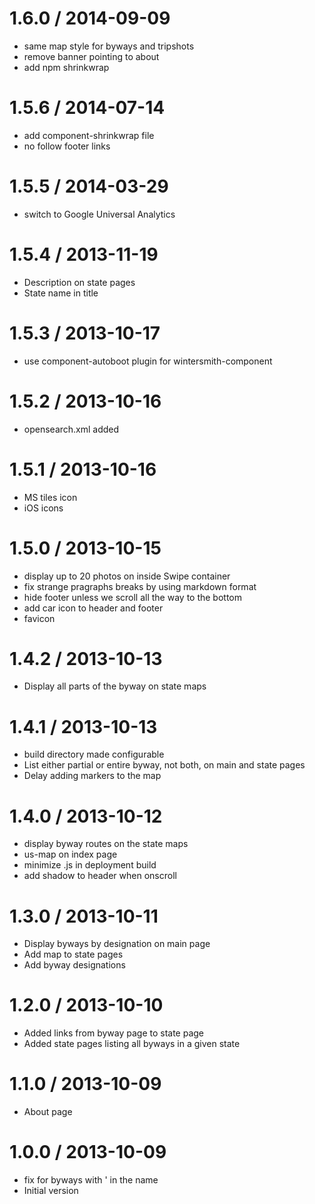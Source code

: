 
1.6.0 / 2014-09-09
==================

 * same map style for byways and tripshots
 * remove banner pointing to about
 * add npm shrinkwrap

1.5.6 / 2014-07-14
==================

 * add component-shrinkwrap file
 * no follow footer links

1.5.5 / 2014-03-29
==================

 * switch to Google Universal Analytics

1.5.4 / 2013-11-19 
==================

 * Description on state pages
 * State name in title

1.5.3 / 2013-10-17 
==================

 * use component-autoboot plugin for wintersmith-component

1.5.2 / 2013-10-16 
==================

 * opensearch.xml added

1.5.1 / 2013-10-16 
==================

 * MS tiles icon
 * iOS icons

1.5.0 / 2013-10-15 
==================

 * display up to 20 photos on inside Swipe container
 * fix strange pragraphs breaks by using markdown format
 * hide footer unless we scroll all the way to the bottom
 * add car icon to header and footer
 * favicon

1.4.2 / 2013-10-13 
==================

 * Display all parts of the byway on state maps

1.4.1 / 2013-10-13 
==================

 * build directory made configurable
 * List either partial or entire byway, not both, on main and state pages
 * Delay adding markers to the map

1.4.0 / 2013-10-12 
==================

 * display byway routes on the state maps
 * us-map on index page
 * minimize .js in deployment build
 * add shadow to header when onscroll

1.3.0 / 2013-10-11 
==================

 * Display byways by designation on main page
 * Add map to state pages
 * Add byway designations

1.2.0 / 2013-10-10 
==================

 * Added links from byway page to state page
 * Added state pages listing all byways in a given state

1.1.0 / 2013-10-09 
==================

 * About page

1.0.0 / 2013-10-09 
==================

 * fix for byways with ' in the name
 * Initial version
